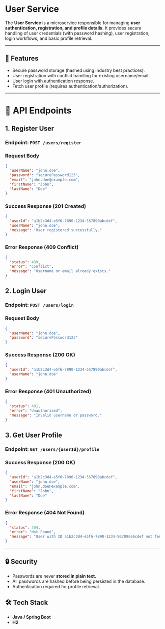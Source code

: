 # User Service
The **User Service** is a microservice responsible for managing **user authentication, registration, and profile details.** 
It provides secure handling of user credentials (with password hashing), user registration, login workflows, and basic profile retrieval.

---

## 🚀 Features
- Secure password storage (hashed using industry best practices).
- User registration with conflict handling for existing username/email.
- User login with authentication response.
- Fetch user profile (requires authentication/authorization).
---
# 📌 API Endpoints
## 1. Register User
### Endpoint: `POST /users/register`  
### Request Body
```json
{
  "userName": "john.doe",
  "password": "securePassword123",
  "email": "john.doe@example.com",
  "firstName": "John",
  "lastName": "Doe"
}
```
### Success Response (201 Created)
```json
{
  "userId": "a1b2c3d4-e5f6-7890-1234-567890abcdef",
  "userName": "john.doe",
  "message": "User registered successfully."
}
```
### Error Response (409 Conflict)
```json
{
  "status": 409,
  "error": "Conflict",
  "message": "Username or email already exists."
}
```
## 2. Login User
### Endpoint: `POST /users/login`
### Request Body
```json
{
  "userName": "john.doe",
  "password": "securePassword123"
}
```
### Success Response (200 OK)
```json
{
  "userId": "a1b2c3d4-e5f6-7890-1234-567890abcdef",
  "userName": "john.doe"
}
```
### Error Response (401 Unauthorized)
```json
{
  "status": 401,
  "error": "Unauthorized",
  "message": "Invalid username or password."
}
```
## 3. Get User Profile
### Endpoint: `GET /users/{userId}/profile`
### Success Response (200 OK)
```json
{
  "userId": "a1b2c3d4-e5f6-7890-1234-567890abcdef",
  "userName": "john.doe",
  "email": "john.doe@example.com",
  "firstName": "John",
  "lastName": "Doe"
}
```
### Error Response (404 Not Found)
```json
{
  "status": 404,
  "error": "Not Found",
  "message": "User with ID a1b2c3d4-e5f6-7890-1234-567890abcdef not found."
}
```
---
## 🔒 Security
- Passwords are never **stored in plain text.**
- All passwords are hashed before being persisted in the database.
- Authentication required for profile retrieval.
## 🛠️ Tech Stack
- **Java / Spring Boot** 
- **H2** 




